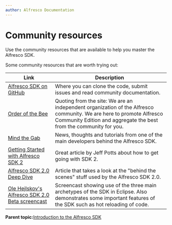 ```yaml
---
author: Alfresco Documentation
---
```


# Community resources

Use the community resources that are available to help you master the Alfresco SDK.

Some community resources that are worth trying out:

|Link|Description|
|----|-----------|
|[Alfresco SDK on GitHub](https://github.com/Alfresco/alfresco-sdk/)|Where you can clone the code, submit issues and read community documentation.|
|[Order of the Bee](http://orderofthebee.org/)|Quoting from the site: We are an independent organization of the Alfresco community. We are here to promote Alfresco Community Edition and aggregate the best from the community for you.|
|[Mind the Gab](http://mindthegab.com/)|News, thoughts and tutorials from one of the main developers behind the Alfresco SDK.|
|[Getting Started with Alfresco SDK 2](http://ecmarchitect.com/alfresco-developer-series-tutorials/maven-sdk/tutorial/tutorial.html)|Great article by Jeff Potts about how to get going with SDK 2.|
|[Alfresco SDK 2.0 Deep Dive](https://docs.google.com/document/d/1IT_cB6uw1io6I2ZQBtLzi4uGGGrHtoMuwUfX3GsIudg/pub)|Article that takes a look at the "behind the scenes" stuff used by the Alfresco SDK 2.0.|
|[Ole Hejlskov's Alfresco SDK 2.0 Beta screencast](http://ohej.dk/2014/09/alfresco-sdk-2-0-beta4/)|Screencast showing use of the three main archetypes of the SDK in Eclipse. Also demonstrates some important features of the SDK such as hot reloading of code.|

**Parent topic:**[Introduction to the Alfresco SDK](../concepts/alfresco-sdk-introduction.md)


